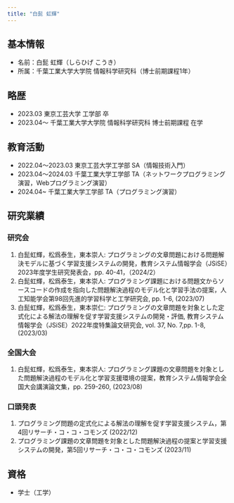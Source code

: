 ```yaml
---
title: "白髭 虹輝"
---
```


## 基本情報

- 名前：白髭 虹輝（しらひげ こうき）
- 所属：千葉工業大学大学院 情報科学研究科（博士前期課程1年）

## 略歴

- 2023.03 東京工芸大学 工学部 卒
- 2023.04～ 千葉工業大学大学院 情報科学研究科 博士前期課程 在学

## 教育活動

- 2022.04〜2023.03 東京工芸大学工学部 SA（情報技術入門）
- 2023.04〜2024.03 千葉工業大学工学部 TA（ネットワークプログラミング演習，Webプログラミング演習）
- 2024.04~ 千葉工業大学工学部 TA（プログラミング演習）

## 研究業績

### 研究会

1. 白髭虹輝，松爲泰生，東本崇人: プログラミングの文章問題における問題解決モデルに基づく学習支援システムの開発，教育システム情報学会（JSiSE）2023年度学生研究発表会，pp. 40-41，（2024/2）
2. 白髭虹輝，松爲泰生，東本崇人: プログラミング課題における問題文からソースコードの作成を指向した問題解決過程のモデル化と学習手法の提案，人工知能学会第98回先進的学習科学と工学研究会, pp. 1-6, (2023/07)
3. 白髭虹輝，松爲泰生，東本崇仁: プログラミングの文章問題を対象とした定式化による解法の理解を促す学習支援システムの開発・評価, 教育システム情報学会（JSiSE）2022年度特集論文研究会, vol. 37, No. 7,pp. 1-8, (2023/03)

### 全国大会

1. 白髭虹輝，松爲泰生，東本崇人: プログラミング課題の文章問題を対象とした問題解決過程のモデル化と学習支援環境の提案，教育システム情報学会全国大会講演論文集，pp. 259-260, (2023/08)

### 口頭発表

1. プログラミング問題の定式化による解法の理解を促す学習支援システム，第4回リサーチ・コ・コ・コモンズ (2022/12)
2. プログラミング課題の文章問題を対象とした問題解決過程の提案と学習支援システムの開発，第5回リサーチ・コ・コ・コモンズ (2023/11)

## 資格

- 学士（工学）
